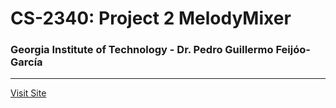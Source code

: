 # CS-2340: Project 2 MelodyMixer 
### Georgia Institute of Technology -  Dr. Pedro Guillermo Feijóo-García
___
[Visit Site](https://alexj.io/MMTEAM)
